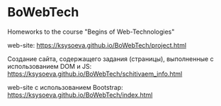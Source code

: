 # BoWebTech
Homeworks to the course "Begins of Web-Technologies"

web-site: https://ksysoeva.github.io/BoWebTech/project.html

Создание сайта, содержащего задания (страницы), выполненные с использованием DOM и JS: https://ksysoeva.github.io/BoWebTech/schitivaem_info.html

web-site c использованием Bootstrap:
https://ksysoeva.github.io/BoWebTech/index.html

